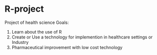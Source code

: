 # R-project
Project of health science 
Goals:
1. Learn about the use of R
2. Create or Use a technology for implemention in healthcare settings or Industry
3. Pharmaceutical improvement with low cost technology 
